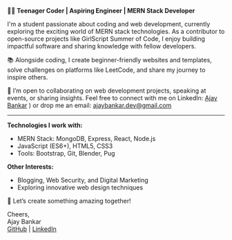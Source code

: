 
👨‍💻 **Teenager Coder | Aspiring Engineer | MERN Stack Developer**  

I'm a student passionate about coding and web development, currently exploring the exciting world of MERN stack technologies. As a contributor to open-source projects like GirlScript Summer of Code, I enjoy building impactful software and sharing knowledge with fellow developers.  

📚 Alongside coding, I create beginner-friendly websites and templates, solve challenges on platforms like LeetCode, and share my journey to inspire others.  

📢 I’m open to collaborating on web development projects, speaking at events, or sharing insights. Feel free to connect with me on LinkedIn: [Ajay Bankar](https://www.linkedin.com/in/ajaybankar/)
) or drop me an email: ajaybankar.dev@gmail.com  

---

**Technologies I work with:**  
- MERN Stack: MongoDB, Express, React, Node.js  
- JavaScript (ES6+), HTML5, CSS3  
- Tools: Bootstrap, Git, Blender, Pug  

**Other Interests:**  
- Blogging, Web Security, and Digital Marketing  
- Exploring innovative web design techniques  

🚀 Let’s create something amazing together!  

Cheers,  
Ajay Bankar  
[GitHub](https://github.com/ajay-bankar07) | [LinkedIn](https://www.linkedin.com/in/ajaybankar/)  

